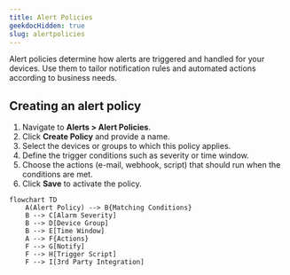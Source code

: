 ```yaml
---
title: Alert Policies
geekdocHidden: true
slug: alertpolicies
---
```


Alert policies determine how alerts are triggered and handled for your devices.
Use them to tailor notification rules and automated actions according to
business needs.

## Creating an alert policy
1. Navigate to **Alerts > Alert Policies**.
2. Click **Create Policy** and provide a name.
3. Select the devices or groups to which this policy applies.
4. Define the trigger conditions such as severity or time window.
5. Choose the actions (e-mail, webhook, script) that should run when the
   conditions are met.
6. Click **Save** to activate the policy.

```mermaid
flowchart TD
    A(Alert Policy) --> B{Matching Conditions}
    B --> C[Alarm Severity]
    B --> D[Device Group]
    B --> E[Time Window]
    A --> F{Actions}
    F --> G[Notify]
    F --> H[Trigger Script]
    F --> I[3rd Party Integration]
```
